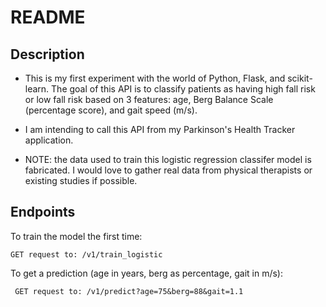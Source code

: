 # README

## Description

* This is my first experiment with the world of Python, Flask, and scikit-learn. The goal of this API is to classify patients as having high fall risk or low fall risk based on 3 features: age, Berg Balance Scale (percentage score), and gait speed (m/s).

* I am intending to call this API from my Parkinson's Health Tracker application.

* NOTE: the data used to train this logistic regression classifer model is fabricated. I would love to gather real data from physical therapists or existing studies if possible.

## Endpoints

To train the model the first time:

` GET request to: /v1/train_logistic `

To get a prediction (age in years, berg as percentage, gait in m/s):

` GET request to: /v1/predict?age=75&berg=88&gait=1.1`
